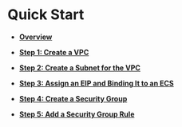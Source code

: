 # Quick Start<a name="qsg_0001"></a>

-   **[Overview](overview.md)**  

-   **[Step 1: Create a VPC](step-1-create-a-vpc.md)**  

-   **[Step 2: Create a Subnet for the VPC](step-2-create-a-subnet-for-the-vpc.md)**  

-   **[Step 3: Assign an EIP and Binding It to an ECS](step-3-assign-an-eip-and-binding-it-to-an-ecs.md)**  

-   **[Step 4: Create a Security Group](step-4-create-a-security-group.md)**  

-   **[Step 5: Add a Security Group Rule](step-5-add-a-security-group-rule.md)**  


